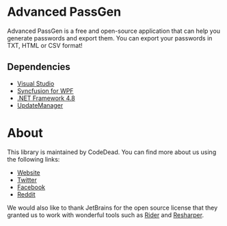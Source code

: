 # Advanced PassGen
Advanced PassGen is a free and open-source application that can help you generate passwords and export them.
You can export your passwords in TXT, HTML or CSV format!

## Dependencies
* [Visual Studio](https://visualstudio.com)
* [Syncfusion for WPF](https://syncfusion.com/)
* [.NET Framework 4.8](https://dotnet.microsoft.com/download/dotnet-framework/net48)
* [UpdateManager](https://github.com/CodeDead/UpdateManager)

# About
This library is maintained by CodeDead. You can find more about us using the following links:
* [Website](https://codedead.com)
* [Twitter](https://twitter.com/C0DEDEAD)
* [Facebook](https://facebook.com/deadlinecodedead)
* [Reddit](https://reddit.com/r/CodeDead/)

We would also like to thank JetBrains for the open source license that they granted us to work with wonderful tools such as [Rider](https://jetbrains.com/rider) and [Resharper](https://jetbrains.com/resharper).
